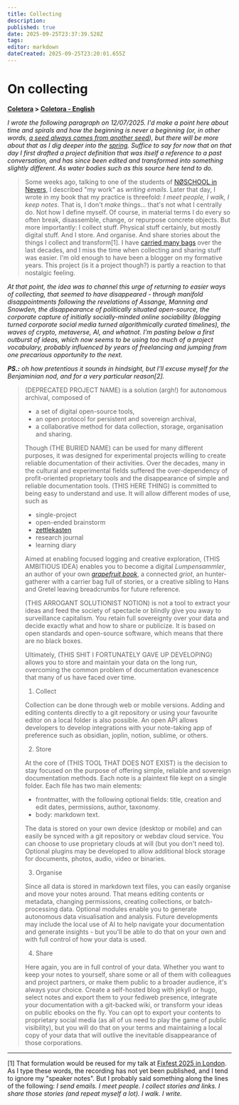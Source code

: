 ```yaml
---
title: Collecting
description: 
published: true
date: 2025-09-25T23:37:39.528Z
tags: 
editor: markdown
dateCreated: 2025-09-25T23:20:01.655Z
---
```


# On collecting

**[Coletora](/projetos/coletora) > [Coletora - English](/projetos/coletora/en)**

*I wrote the following paragraph on 12/07/2025. I'd make a point here about time and spirals and how the beginning is never a beginning (or, in other words, [a seed always comes from another seed](https://semente.de)), but there will be more about that as I dig deeper into the [spring](/projetos/coletora/en/en/spring). Suffice to say for now that on that day I first drafted a project definition that was itself a reference to a past conversation, and has since been edited and transformed into something slightly different. As water bodies such as this source here tend to do.*

> Some weeks ago, talking to one of the students of [NØSCHOOL in Nevers](https://noschoolnevers.com/), I described "my work" as *writing emails*. Later that day, I wrote in my book that my practice is threefold: *I meet people, I walk, I keep notes*. That is, I don't _make_ things... that's not what I centrally do. Not how I define myself. Of course, in material terms I do every so often break, disassemble, change, or repurpose concrete objects. But more importantly: I collect stuff. Physical stuff certainly, but mostly digital stuff. And I store. And organise. And share stories about the things I collect and transform[1]. I have [carried many bags](https://theanarchistlibrary.org/mirror/u/uk/ursula-k-le-guin-the-carrier-bag-theory-of-fiction.pdf) over the last decades, and I miss the time when collecting and sharing stuff was easier. I'm old enough to have been a blogger on my formative years. This project (is it a project though?) is partly a reaction to that nostalgic feeling.

*At that point, the idea was to channel this urge of returning to easier ways of collecting, that seemed to have disappeared - through manifold disappointments following the revelations of Assange, Manning and Snowden, the disappearance of politically situated open-source, the corporate capture of initially socially-minded online sociability (blogging turned corporate social media turned algorithmically curated timelines), the waves of crypto, metaverse, AI, and whatnot. I'm pasting below a first outburst of ideas, which now seems to be using too much of a project vocabulary, probably influenced by years of freelancing and jumping from one precarious opportunity to the next.*

***PS.:** oh how pretentious it sounds in hindsight, but I'll excuse myself for the Benjaminian nod, and for a very particular reason[2].*

> (DEPRECATED PROJECT NAME) is a solution (argh!) for autonomous archival, composed of 
> 
> - a set of digital open-source tools,
> - an open protocol for persistent and sovereign archival,
> - a collaborative method for data collection, storage, organisation and sharing.
> 
> Though (THE BURIED NAME) can be used for many different purposes, it was designed for experimental projects willing to create reliable documentation of their activities. Over the decades, many in the cultural and experimental fields suffered the over-dependency of profit-oriented proprietary tools and the disappearance of simple and reliable documentation tools. (THIS HERE THING) is committed to being easy to understand and use. It will allow different modes of use, such as
>
> - single-project
> - open-ended brainstorm
> - [zettlekasten](https://zettelkasten.de/)
> - research journal
> - learning diary
> 
> Aimed at enabling focused logging and creative exploration, (THIS AMBITIOUS IDEA) enables you to become a digital _Lumpensammler_, an author of your own _[grapefruit book](https://en.wikipedia.org/wiki/Grapefruit_(book))_, a connected _griot_, an hunter-gatherer with a carrier bag full of stories, or a creative sibling to Hans and Gretel leaving breadcrumbs for future reference.
>
> (THIS ARROGANT SOLUTIONIST NOTION) is not a tool to extract your ideas and feed the society of spectacle or blindly give you away to surveillance capitalism. You retain full sovereignty over your data and decide exactly what and how to share or publicize. It is based on open standards and open-source software, which means that there are no black boxes.
> 
> Ultimately, (THIS SHIT I FORTUNATELY GAVE UP DEVELOPING) allows you to store and maintain your data on the long run, overcoming the common problem of documentation evanescence that many of us have faced over time.
>
> 1. Collect
> 
> Collection can be done through web or mobile versions. Adding and editing contents directly to a git repository or using your favourite editor on a local folder is also possible. An open API allows developers to develop integrations with your note-taking app of preference such as obsidian, joplin, notion, sublime, or others. 
> 
> 2. Store
>
> At the core of (THIS TOOL THAT DOES NOT EXIST) is the decision to stay focused on the purpose of offering simple, reliable and sovereign documentation methods. Each note is a plaintext file kept on a single folder. Each file has two main elements:
>
> - frontmatter, with the following optional fields: title, creation and edit dates, permissions, author, taxonomy.
> - body: markdown text.
> 
> The data is stored on your own device (desktop or mobile) and can easily be synced with a git repository or webdav cloud service. You can choose to use proprietary clouds at will (but you don't need to). Optional plugins may be developed to allow additional block storage for documents, photos, audio, video or binaries.
> 
> 3. Organise
> 
> Since all data is stored in markdown text files, you can easily organise and move your notes around. That means editing contents or metadata, changing permissions, creating collections, or batch-processing data. Optional modules enable you to generate autonomous data visualisation and analysis. Future developments may include the local use of AI to help navigate your documentation and generate insights - but you'll be able to do that on your own and with full control of how your data is used.
> 
> 4. Share
> 
> Here again, you are in full control of your data. Whether you want to keep your notes to yourself, share some or all of them with colleagues and project partners, or make them public to a broader audience, it's always your choice. Create a self-hosted blog with jekyll or hugo, select notes and export them to your fediweb presence, integrate your documentation with a git-backed wiki, or transform your ideas on public ebooks on the fly. You can opt to export your contents to proprietary social media (as all of us need to play the game of public visibility), but you will do that on your terms and maintaining a local copy of your data that will outlive the inevitable disappearance of those corporations.

---

[1] That formulation would be reused for my talk at [Fixfest 2025 in London](https://fixfest.therestartproject.org/fixfest-2025). As I type these words, the recording has not yet been published, and I tend to ignore my "speaker notes". But I probably said something along the lines of the following: *I send emails. I meet people. I collect stories and links. I share those stories (and repeat myself a lot). I walk. I write.*
